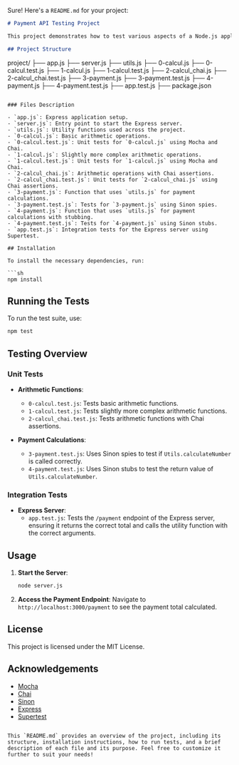 Sure! Here's a `README.md` for your project:

```markdown
# Payment API Testing Project

This project demonstrates how to test various aspects of a Node.js application using Mocha, Chai, Sinon, and Supertest. The project includes unit tests for simple arithmetic functions, stubbing and spying on functions, and integration testing with an Express server.

## Project Structure

```
project/
├── app.js
├── server.js
├── utils.js
├── 0-calcul.js
├── 0-calcul.test.js
├── 1-calcul.js
├── 1-calcul.test.js
├── 2-calcul_chai.js
├── 2-calcul_chai.test.js
├── 3-payment.js
├── 3-payment.test.js
├── 4-payment.js
├── 4-payment.test.js
├── app.test.js
├── package.json
```

### Files Description

- `app.js`: Express application setup.
- `server.js`: Entry point to start the Express server.
- `utils.js`: Utility functions used across the project.
- `0-calcul.js`: Basic arithmetic operations.
- `0-calcul.test.js`: Unit tests for `0-calcul.js` using Mocha and Chai.
- `1-calcul.js`: Slightly more complex arithmetic operations.
- `1-calcul.test.js`: Unit tests for `1-calcul.js` using Mocha and Chai.
- `2-calcul_chai.js`: Arithmetic operations with Chai assertions.
- `2-calcul_chai.test.js`: Unit tests for `2-calcul_chai.js` using Chai assertions.
- `3-payment.js`: Function that uses `utils.js` for payment calculations.
- `3-payment.test.js`: Tests for `3-payment.js` using Sinon spies.
- `4-payment.js`: Function that uses `utils.js` for payment calculations with stubbing.
- `4-payment.test.js`: Tests for `4-payment.js` using Sinon stubs.
- `app.test.js`: Integration tests for the Express server using Supertest.

## Installation

To install the necessary dependencies, run:

```sh
npm install
```

## Running the Tests

To run the test suite, use:

```sh
npm test
```

## Testing Overview

### Unit Tests

- **Arithmetic Functions**: 
  - `0-calcul.test.js`: Tests basic arithmetic functions.
  - `1-calcul.test.js`: Tests slightly more complex arithmetic functions.
  - `2-calcul_chai.test.js`: Tests arithmetic functions with Chai assertions.

- **Payment Calculations**: 
  - `3-payment.test.js`: Uses Sinon spies to test if `Utils.calculateNumber` is called correctly.
  - `4-payment.test.js`: Uses Sinon stubs to test the return value of `Utils.calculateNumber`.

### Integration Tests

- **Express Server**:
  - `app.test.js`: Tests the `/payment` endpoint of the Express server, ensuring it returns the correct total and calls the utility function with the correct arguments.

## Usage

1. **Start the Server**:
   ```sh
   node server.js
   ```

2. **Access the Payment Endpoint**:
   Navigate to `http://localhost:3000/payment` to see the payment total calculated.

## License

This project is licensed under the MIT License.

## Acknowledgements

- [Mocha](https://mochajs.org/)
- [Chai](https://www.chaijs.com/)
- [Sinon](https://sinonjs.org/)
- [Express](https://expressjs.com/)
- [Supertest](https://github.com/visionmedia/supertest)

```

This `README.md` provides an overview of the project, including its structure, installation instructions, how to run tests, and a brief description of each file and its purpose. Feel free to customize it further to suit your needs!
